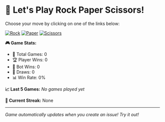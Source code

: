 # 🎯 Let's Play Rock Paper Scissors!

Choose your move by clicking on one of the links below:

[![Rock](https://img.shields.io/badge/Rock-🪨-blue?style=for-the-badge)](https://github.com/leonurium/leonurium/issues/new?title=RPS-ROCK&body=I%20choose%20**Rock**!%20🪨)
[![Paper](https://img.shields.io/badge/Paper-📄-green?style=for-the-badge)](https://github.com/leonurium/leonurium/issues/new?title=RPS-PAPER&body=I%20choose%20**Paper**!%20📄)
[![Scissors](https://img.shields.io/badge/Scissors-✂️-red?style=for-the-badge)](https://github.com/leonurium/leonurium/issues/new?title=RPS-SCISSORS&body=I%20choose%20**Scissors**!%20✂️)

<!-- GAME_STATS_START -->
**🎮 Game Stats:**
- 🎯 Total Games: 0
- 🏆 Player Wins: 0
- 🤖 Bot Wins: 0
- 🤝 Draws: 0
- 📊 Win Rate: 0%

**📈 Last 5 Games:**
*No games played yet*

**🎲 Current Streak:** None
<!-- GAME_STATS_END -->

---
*Game automatically updates when you create an issue! Try it out!*
